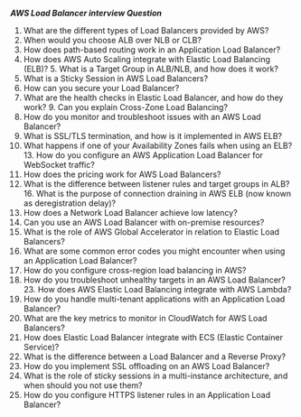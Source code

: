 ***AWS Load Balancer interview Question***


 1. What are the different types of Load Balancers provided by AWS? 
2. When would you choose ALB over NLB or CLB? 
3. How does path-based routing work in an Application Load Balancer?
 4. How does AWS Auto Scaling integrate with Elastic Load Balancing (ELB)? 5. What is a Target Group in ALB/NLB, and how does it work? 
6. What is a Sticky Session in AWS Load Balancers?
 7. How can you secure your Load Balancer? 
8. What are the health checks in Elastic Load Balancer, and how do they work? 9.
 Can you explain Cross-Zone Load Balancing? 
10. How do you monitor and troubleshoot issues with an AWS Load Balancer?
 11. What is SSL/TLS termination, and how is it implemented in AWS ELB?
 12. What happens if one of your Availability Zones fails when using an ELB? 13. How do you configure an AWS Application Load Balancer for WebSocket traffic? 
14. How does the pricing work for AWS Load Balancers?
 15. What is the difference between listener rules and target groups in ALB? 16. What is the purpose of connection draining in AWS ELB (now known as deregistration delay)?
 17. How does a Network Load Balancer achieve low latency?
 18. Can you use an AWS Load Balancer with on-premise resources?
 19. What is the role of AWS Global Accelerator in relation to Elastic Load Balancers? 
20. What are some common error codes you might encounter when using an Application Load Balancer? 
21. How do you configure cross-region load balancing in AWS? 
22. How do you troubleshoot unhealthy targets in an AWS Load Balancer? 23. How does AWS Elastic Load Balancing integrate with AWS Lambda? 
24. How do you handle multi-tenant applications with an Application Load Balancer?
 25. What are the key metrics to monitor in CloudWatch for AWS Load Balancers?
 26. How does Elastic Load Balancer integrate with ECS (Elastic Container Service)? 
27. What is the difference between a Load Balancer and a Reverse Proxy? 
28. How do you implement SSL offloading on an AWS Load Balancer?
 29. What is the role of sticky sessions in a multi-instance architecture, and when should you not use them? 
30. How do you configure HTTPS listener rules in an Application Load Balancer?
